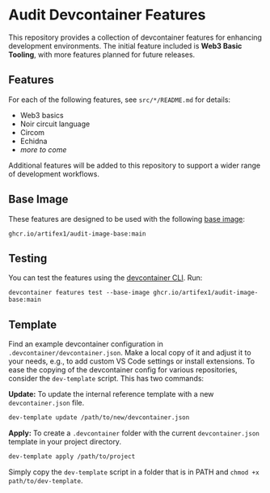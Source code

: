 # Audit Devcontainer Features

This repository provides a collection of devcontainer features for enhancing development environments. The initial feature included is **Web3 Basic Tooling**, with more features planned for future releases.

## Features

For each of the following features, see `src/*/README.md` for details:

- Web3 basics
- Noir circuit language
- Circom
- Echidna
- _more to come_

Additional features will be added to this repository to support a wider range of development workflows.

## Base Image

These features are designed to be used with the following [base image](https://github.com/Artifex1/audit-image-base):

```
ghcr.io/artifex1/audit-image-base:main
```

## Testing

You can test the features using the [devcontainer CLI](https://github.com/devcontainers/cli). Run:

```shell
devcontainer features test --base-image ghcr.io/artifex1/audit-image-base:main
```

## Template

Find an example devcontainer configuration in `.devcontainer/devcontainer.json`. Make a local copy of it and adjust it to your needs, e.g., to add custom VS Code settings or install extensions. To ease the copying of the devcontainer config for various repositories, consider the `dev-template` script. This has two commands:

**Update:** To update the internal reference template with a new `devcontainer.json` file.

```bash
dev-template update /path/to/new/devcontainer.json
```

**Apply:** To create a `.devcontainer` folder with the current `devcontainer.json` template in your project directory.

```bash
dev-template apply /path/to/project
```

Simply copy the `dev-template` script in a folder that is in PATH and `chmod +x path/to/dev-template`.
